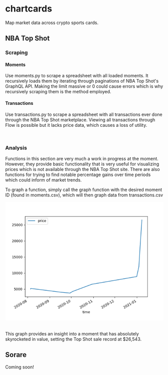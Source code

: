 # chartcards
Map market data across crypto sports cards.

## NBA Top Shot

### Scraping

#### Moments
Use moments.py to scrape a spreadsheet with all loaded moments. It recursively loads them by iterating through paginations of NBA Top Shot's GraphQL API. Making the limit massive or 0 could cause errors which is why recursively scraping them is the method employed.

#### Transactions 
Use transactions.py to scrape a spreadsheet with all transactions ever done through the NBA Top Shot marketplace. Viewing all transactions through Flow is possible but it lacks price data, which causes a loss of utility.   

<br />

### Analysis

Functions in this section are very much a work in progress at the moment. However, they provide basic functionality that is very useful for visualizing prices which is not available through the NBA Top Shot site. There are also functions for trying to find notable percentage gains over time periods which could inform of market trends.   

To graph a function, simply call the graph function with the desired moment ID (found in moments.csv), which will then graph data from transactions.csv

![LeBron Cosmic Sale Graph](./images/Figure_1.png)

<br />
This graph provides an insight into a moment that has absolutely skyrocketed in value, setting the Top Shot sale record at $26,543.



## Sorare

Coming soon!
